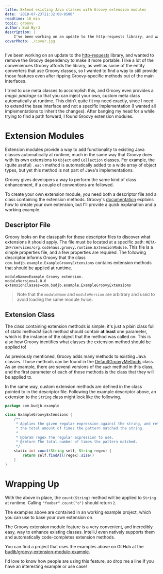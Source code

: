 ```yaml
---
title: Extend existing Java classes with Groovy extension modules
date: '2018-07-23T21:32:00-0500'
readtime: 10 min
topic: groovy
author: Bud Byrd
description: |
    I've been working on an update to the http-requests library, and wanted to remove the Groovy dependency to make it more portable. I like a lot of the conveniences Groovy affords the library, as well as some of the entity converters that use Groovy classes, so I wanted to find a way to still provide those features even after ripping Groovy-specific methods out of the main interfaces.
coverPhoto: ./cover.jpg
---
```


I've been working on an update to the [http-requests](https://github.com/budjb/http-requests) library, and wanted to remove the Groovy dependency to make it more portable. I like a lot of the conveniences Groovy affords the library, as well as some of the entity converters that use Groovy classes, so I wanted to find a way to still provide those features even after ripping Groovy-specific methods out of the main interfaces.

I tried to use meta classes to accomplish this, and Groovy even provides a *magic package* so that you can inject your own, custom meta class automatically at runtime. This didn't quite fit my need exactly, since I need to extend the base interface and not a specific implementation (I wanted all implementations to inherit the changes). After banging my head for a while trying to find a path forward, I found Groovy extension modules.

# Extension Modules
Extension modules provide a way to add functionality to existing Java classes automatically at runtime, much in the same way that Groovy does with its own extensions to `Object` and `Collection` classes. For example, the (quite useful) `.each` method is automatically added to a wide array of object types, but yet this method is not part of Java's implementations.

Groovy gives developers a way to perform the same kind of class enhancement, if a couple of conventions are followed.

To create your own extension module, you need both a descriptor file and a class containing the extension methods. Groovy's [documentation](http://groovy-lang.org/metaprogramming.html#_extension_modules) explains how to create your own extension, but I'll provide a quick explanation and a working example.

## Descriptor File
Groovy looks on the classpath for these descriptor files to discover what extensions it should apply. The file must be located at a specific path: `META-INF/services/org.codehaus.groovy.runtime.ExtensionModule`. This file is a simple properties file, and a few properties are required. The following descriptor informs Groovy that the class `com.budjb.example.ExampleGroovyExtensions` contains extension methods that should be applied at runtime.

```properties
moduleName=Example Groovy extension.
moduleVersion=1.0.0
extensionClasses=com.budjb.example.ExampleGroovyExtensions
```

> Note that the `moduleName` and `moduleVersion` are arbitrary and used to avoid loading the same module twice.

## Extension Class
The class containing extension methods is simple; it's just a plain class full of static methods! Each method should contain **at least** one parameter, which is the instance of the object that the method was called on. This is also how Groovy identifies what classes the extension method should be applied to!

As previously mentioned, Groovy adds many methods to existing Java classes. Those methods can be found in the [DefaultGroovyMethods](https://github.com/groovy/groovy-core/blob/master/src/main/org/codehaus/groovy/runtime/DefaultGroovyMethods.java) class. As an example, there are several versions of the `each` method in this class, and the first parameter of each of those methods is the class that they will be applied to.

In the same way, custom extension methods are defined in the class pointed to in the descriptor file. Following the example descriptor above, an extension to the `String` class might look like the following.

```groovy
package com.budjb.example

class ExampleGroovyExtensions {
    /**
     * Applies the given regular expression against the string, and returns
     * the total amount of times the pattern matched the string.
     *
     * @param regex The regular expression to use.
     * @return The total number of times the pattern matched.
     */
    static int count(String self, String regex) {
        return self.findAll(regex).size()
    }
}
```

# Wrapping Up
With the above in place, the `count(String)` method will be applied to `String` at runtime. Calling `"foobar".count("o")` should return `2`.

The examples above are contained in an working example project, which you can use to base your own extension on.

The Groovy extension module feature is a very convenient, and incredibly easy, way to enhance existing classes. IntelliJ even natively supports them and automatically code-completes extension methods.

You can find a project that uses the examples above on GitHub at the [budjb/groovy-extension-module-example](https://github.com/budjb/groovy-extension-module-example).

I'd love to know how people are using this feature, so drop me a line if you have an interesting example or use case!
